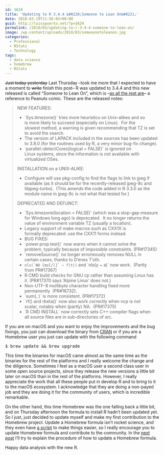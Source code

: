 ```yaml
---
id: 1624
title: 'Updating to R 3.4.4 &#8220;Someone to Lean On&#8221;'
date: 2018-03-19T11:56:02+00:00
guid: http://luisspuerto.net/?p=1624
permalink: /2018/03/updating-to-r-3-4-4-someone-to-lean-on/
image: /wp-content/uploads/2018/03/someoonetoleanon.jpg
categories:
  - Professional
  - RStats
  - Technology
tags:
  - data science
  - homebrew
  - RStats
---
```

<del>Just today yesterday</del> Last Thursday –took me more that I expected to have a moment to <del>write</del> finish this post– R was updated to 3.4.4 and this new released is called &#8220;Someone to Lean On&#8221;, which is –[as all the rest are](http://livefreeordichotomize.com/2017/09/28/r-release-names/)– a reference to Peanuts comic. These are the released notes:

> NEW FEATURES:
>
>   * \`Sys.timezone()\` tries more heuristics on Unix-alikes and so is more likely to succeed (especially on Linux).  For the slowest method, a warning is given recommending that TZ is set to avoid the search.
>   * The version of LAPACK included in the sources has been updated to 3.8.0 (for the routines used by R, a very minor bug-fix change).
>   * \`parallel::detectCores(logical = FALSE)\` is ignored on Linux systems, since the information is not available with virtualized OSes.
>
> INSTALLATION on a UNIX-ALIKE:
>
>   * Configure will use pkg-config to find the flags to link to jpeg if available (as it should be for the recently-released jpeg-9c and libjpeg-turbo).  (This amends the code added in R 3.3.0 as the module name in jpeg-9c is not what that tested for.)
>
> DEPRECATED AND DEFUNCT:
>
>   * \`Sys.timezone(location = FALSE)\` (which was a stop-gap measure for Windows long ago) is deprecated.  It no longer returns the value of environment variable TZ (usually a location).
>   * Legacy support of make macros such as CXX1X is formally deprecated: use the CXX11 forms instead.
>   * BUG FIXES:
>   * \`power.prop.test()\` now warns when it cannot solve the problem, typically because of impossible constraints. (PR#17345)
>   * \`removeSource()\` no longer erroneously removes NULL in certain cases, thanks to D&#8217;enes T&#8217;oth.
>   * ``nls(`NO [mol/l]` ~ f(t))`` and \`nls(y ~ a)\` now work.  (Partly from PR#17367)
>   * R CMD build checks for GNU cp rather than assuming Linux has it. (PR#17370 says &#8216;Alpine Linux&#8217; does not.)
>   * Non-UTF-8 multibyte character handling fixed more permanently  (PR#16732).
>   * \`sum(, )\` is more consistent. (PR#17372)
>   * \`rf() and rbeta()\` now also work correctly when ncp is not scalar, notably when (partly) NA.  (PR#17375)
>   * \`R CMD INSTALL\` now correctly sets C++ compiler flags when all source files are in sub-directories of src.

If you are on macOS and you want to enjoy the improvements and the bug fixings, you just can download the binary from [CRAN](https://cran.r-project.org/bin/macosx/) or if you are a Homebrew user you just can update with the following command

<pre class="lang:sh decode:true">$ brew update && brew upgrade
</pre>

This time the binaries for macOS came almost as the same time as the binaries for the rest of the platforms and I really welcome the change and the diligence. Sometimes I feel as a macOS user a second class user in some open source projects, since they release the new versions a little bit later on macOS than in the rest of the platforms. However, I really appreciate the work that all these people put in develop R and to bring to it to the macOS ecosystem. I acknowledge that they are doing a non-payed job and they are doing it for the community of users, which is incredible remarkable.

On the other hand, this time Homebrew was the one falling back a little bit, and on Thursday afternoon the formula to install R hadn&#8217;t been updated yet. So I just, just decided to update myself and make my first contribution to the Homebrew project. Update a Homebrew formula isn&#8217;t rocket science, and they even have [a script](https://github.com/Homebrew/homebrew-core/blob/master/CONTRIBUTING.md#submit-a-version-upgrade-for-the-foo-formula) to make things easier, so I really encourage you to update Homebrew formula and contribute to the community. In the [next post](http://luisspuerto.net/2018/03/how-i-updated-the-r-formula-in-homebrew/) I&#8217;ll try to explain the procedure of how to update a Homebrew formula.

Happy data analysis with the new R.
